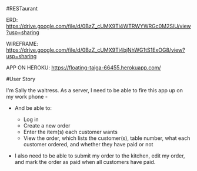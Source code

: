 #RESTaurant

ERD: https://drive.google.com/file/d/0BzZ_cUMX9Ti4WTRWYWRGc0M2SlU/view?usp=sharing

WIREFRAME: https://drive.google.com/file/d/0BzZ_cUMX9Ti4bjNhWG1tS1ExOG8/view?usp=sharing

APP ON HEROKU: https://floating-taiga-66455.herokuapp.com/

#User Story

I'm Sally the waitress. As a server, I need to be able to fire this app up on my work phone -
  - And be able to:
      - Log in
      - Create a new order
      - Enter the item(s) each customer wants
      - View the order, which lists the customer(s), table number, what each customer ordered, and whether they have paid or not

  - I also need to be able to submit my order to the kitchen, edit my order, and mark the order as paid when all customers have paid. 
  
  
    
